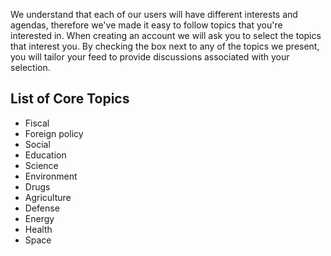 We understand that each of our users will have different interests and agendas, 
therefore we've made it easy to follow topics that you're interested in. 
When creating an account we will ask you to select the topics that interest 
you. By checking the box next to any of the topics we present, you will 
tailor your feed to provide discussions associated with your selection. 

## List of Core Topics ##

- Fiscal
- Foreign policy
- Social
- Education
- Science
- Environment
- Drugs
- Agriculture
- Defense
- Energy
- Health
- Space